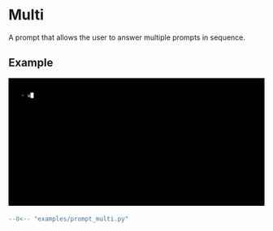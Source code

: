 # Multi

A prompt that allows the user to answer multiple prompts in sequence.

## Example

![Example](multi.gif)

```python
--8<-- "examples/prompt_multi.py"
```
